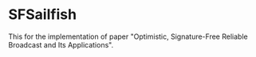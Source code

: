 # SFSailfish
This for the implementation of paper "Optimistic, Signature-Free Reliable Broadcast and Its Applications".
